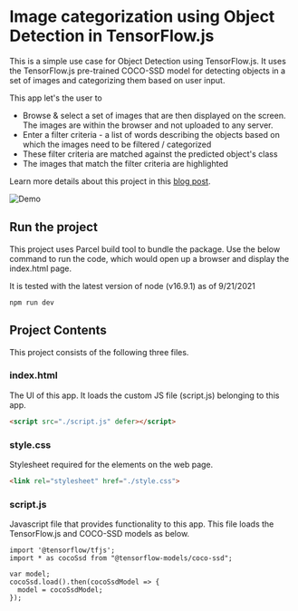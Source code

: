 # Image categorization using Object Detection in TensorFlow.js

This is a simple use case for Object Detection using TensorFlow.js. It uses the TensorFlow.js pre-trained COCO-SSD model for detecting objects in a set of images and categorizing them based on user input. 

This app let's the user to 
- Browse & select a set of images that are then displayed on the screen. The images are within the browser and not uploaded to any server. 
- Enter a filter criteria - a list of words describing the objects based on which the images need to be filtered / categorized
- These filter criteria are matched against the predicted object's class
- The images that match the filter criteria are highlighted

Learn more details about this project in this [blog post](https://handsondeeplearning.com/object-detection-using-tensorflow-js/). 

![Demo](Demo.gif)

## Run the project 
This project uses Parcel build tool to bundle the package. Use the below command to run the code, which would open up a browser and display the index.html page.

It is tested with the latest version of node (v16.9.1) as of 9/21/2021 

```
npm run dev
```

## Project Contents

This project consists of the following three files. 

### index.html

The UI of this app. It loads the custom JS file (script.js) belonging to this app.

```HTML
<script src="./script.js" defer></script>
```

### style.css

Stylesheet required for the elements on the web page.

```HTML
<link rel="stylesheet" href="./style.css">
```

### script.js

Javascript file that provides functionality to this app. This file loads the TensorFlow.js and COCO-SSD models as below.

```
import '@tensorflow/tfjs';
import * as cocoSsd from "@tensorflow-models/coco-ssd";

var model;
cocoSsd.load().then(cocoSsdModel => {
  model = cocoSsdModel;
});
```
